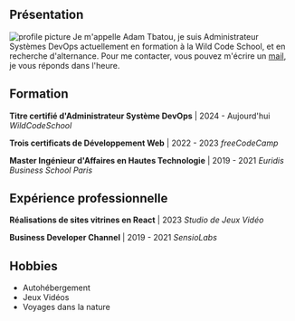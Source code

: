 ## Présentation
![profile picture](https://media.licdn.com/dms/image/v2/D4E03AQHigqFTcl2iBQ/profile-displayphoto-shrink_800_800/profile-displayphoto-shrink_800_800/0/1672305825257?e=1736380800&v=beta&t=wnSlPaDLWhsn76gGTmkvZmcUE5lkPCgNPUjq-TOnijo)
Je m'appelle Adam Tbatou, je suis Administrateur Systèmes DevOps actuellement en formation à la Wild Code School, et en recherche d'alternance. Pour me contacter, vous pouvez m'écrire un [mail](mailto:adamtbatou@free.fr), je vous réponds dans l'heure.

## Formation

**Titre certifié d'Administrateur Système DevOps** | 2024 - Aujourd'hui
*WildCodeSchool*

**Trois certificats de Développement Web** | 2022 - 2023
*freeCodeCamp*

**Master Ingénieur d'Affaires en Hautes Technologie** | 2019 - 2021
*Euridis Business School Paris*

## Expérience professionnelle

**Réalisations de sites vitrines en React**  | 2023
*Studio de Jeux Vidéo*

**Business Developer Channel**  | 2019 - 2021
*SensioLabs*

## Hobbies
- Autohébergement
- Jeux Vidéos
- Voyages dans la nature
